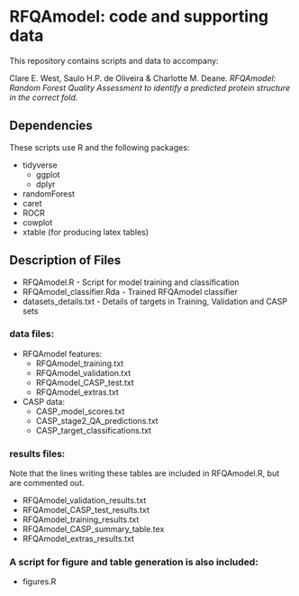 # RFQAmodel: code and supporting data

This repository contains scripts and data to accompany:

Clare E. West, Saulo H.P. de Oliveira & Charlotte M. Deane. *RFQAmodel: Random Forest Quality Assessment to identify a predicted protein structure in the correct fold.*

## Dependencies

These scripts use R and the following packages:
- tidyverse 
  - ggplot
  - dplyr
- randomForest
- caret
- ROCR
- cowplot
- xtable (for producing latex tables)

## Description of Files

- RFQAmodel.R - Script for model training and classification
- RFQAmodel_classifier.Rda - Trained RFQAmodel classifier
- datasets_details.txt - Details of targets in Training, Validation and CASP sets

### data files:
- RFQAmodel features:
  - RFQAmodel_training.txt
  - RFQAmodel_validation.txt
  - RFQAmodel_CASP_test.txt
  - RFQAmodel_extras.txt
- CASP data:
  - CASP_model_scores.txt
  - CASP_stage2_QA_predictions.txt
  - CASP_target_classifications.txt
 
### results files:
Note that the lines writing these tables are included in RFQAmodel.R, but are commented out. 
- RFQAmodel_validation_results.txt
- RFQAmodel_CASP_test_results.txt
- RFQAmodel_training_results.txt
- RFQAmodel_CASP_summary_table.tex
- RFQAmodel_extras_results.txt

### A script for figure and table generation is also included:
- figures.R




